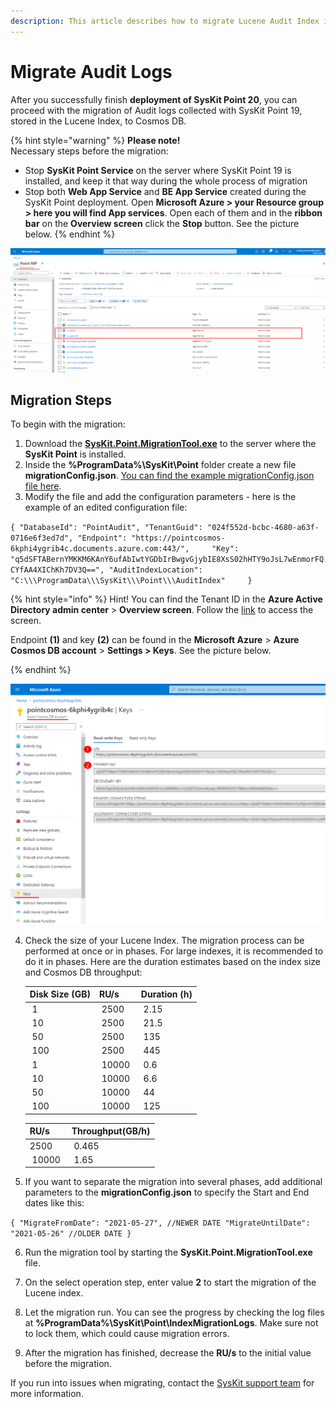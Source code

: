 ```yaml
---
description: This article describes how to migrate Lucene Audit Index into Cosmos using SysKit Point Index Migration Tool.
---
```


# Migrate Audit Logs

After you successfully finish **deployment of SysKit Point 20**, you can proceed with the migration of Audit logs collected with SysKit Point 19, stored in the Lucene Index, to Cosmos DB.

{% hint style="warning" %}
**Please note!**  
Necessary steps before the migration:
* Stop **SysKit Point Service** on the server where SysKit Point 19 is installed, and keep it that way during the whole process of migration
* Stop both **Web App Service** and **BE App Service** created during the SysKit Point deployment. Open **Microsoft Azure > your Resource group > here you will find App services**. Open each of them and in the **ribbon bar** on the **Overview screen** click the **Stop** button. See the picture below.
{% endhint %}

![Microsoft Azure - Resource group](../.gitbook/assets/migrate-lucene-to-cosmos_microsoft-azure-resource-group.png)

## Migration Steps
To begin with the migration:

1. Download the [**SysKit.Point.MigrationTool.exe**](https://downloads.syskit.com/point/files/SysKitPoint-MigrationTool.zip) to the server where the **SysKit Point** is installed.
2. Inside the **%ProgramData%\SysKit\Point** folder create a new file **migrationConfig.json**. [You can find the example migrationConfig.json file here](../.gitbook/assets/migrationConfig.json).
3. Modify the file and add the configuration parameters - here is the example of an edited configuration file:

`{
    "DatabaseId": "PointAudit",
    "TenantGuid": "024f552d-bcbc-4680-a63f-0716e6f3ed7d",
    "Endpoint": "https://pointcosmos-6kphi4ygrib4c.documents.azure.com:443/",    
    "Key": "q5dSFTABernYMKKM6KAnY6ufAbIwtYGDbIrBwgvGjybIE8XsS02hHTY9oJsL7wEnmorFQCYfAA4XIChKh7DV3Q==",
    "AuditIndexLocation": "C:\\\ProgramData\\\SysKit\\\Point\\\AuditIndex"    
}`

{% hint style="info" %} Hint!
You can find the Tenant ID in the **Azure Active Directory admin center** > **Overview screen**. Follow the [link](https://aad.portal.azure.com/#blade/Microsoft_AAD_IAM/ActiveDirectoryMenuBlade/Overview) to access the screen.

Endpoint **(1)** and key **(2)** can be found in the **Microsoft Azure** > **Azure Cosmos DB account** > **Settings > Keys**. See the picture below.
    
{% endhint %}

![Cosmos Endpoint and Primary key information](../.gitbook/assets/migrate-lucene-to-cosmos_cosmos-endpoint-and-key-information.png)

4. Check the size of your Lucene Index. The migration process can be performed at once or in phases. 
    For large indexes, it is recommended to do it in phases. Here are the duration estimates based on the index size and Cosmos DB throughput:

      | Disk Size (GB) | RU/s | Duration (h) |
      | :---| :--- | :--- |
      | 1 | 2500 | 2.15 |
      | 10 | 2500 | 21.5 |
      | 50 | 2500 | 135 |
      | 100 | 2500 | 445 |
      | 1 | 10000 | 0.6 |
      | 10 | 10000 | 6.6 |
      | 50 | 10000 | 44 |
      | 100 | 10000 | 125 |

      | RU/s | Throughput(GB/h) |
      | :---| :--- |
      | 2500 | 0.465 |
      | 10000 | 1.65 |
 
5. If you want to separate the migration into several phases, add additional parameters to the **migrationConfig.json** to specify the Start and End dates like this: 

`{
    "MigrateFromDate": "2021-05-27", //NEWER DATE
    "MigrateUntilDate": "2021-05-26" //OLDER DATE
}`

6. Run the migration tool by starting the **SysKit.Point.MigrationTool.exe** file.

7. On the select operation step, enter value **2** to start the migration of the Lucene index.

8. Let the migration run. You can see the progress by checking the log files at **%ProgramData%\SysKit\Point\IndexMigrationLogs**. Make sure not to lock them, which could cause migration errors.  

9. After the migration has finished, decrease the **RU/s** to the initial value before the migration.

If you run into issues when migrating, contact the [SysKit support team](https://www.syskit.com/contact-us/) for more information.